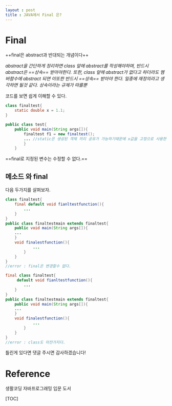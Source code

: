 ```yaml
---
layout : post
title : JAVA에서 Final 은?
---
```


# Final
++final은 abstract과 반대되는 개념이다++

*abstract을 간단하게 정리하면 class 앞에 abstract를 작성해야하며, 반드시 abstract은 ==상속== 받아야한다. 또한, class 앞에 abstract가 없다고 하더라도 멤버함수에 abstract 되면 이또한 반드시 ==상속== 받아야 한다. 일종에 재정의라고 생각하면 될것 같다. 상속이라는 규제가 따를뿐*

코드를 보면 쉽게 이해할 수 있다.
```java
class finaltest{
	static double x = 1.1;
}

public class test{
	public void main(String args[]){
    	finaltest f1 = new finaltest();
        ... //static은 생성된 객체 끼리 공유가 가능하기때문에 x값을 고정으로 사용한다면 좋지 않다. 따라서 final을 붙여쓴다. 변경을 막기 위함
    	}
	}
```
==final로 지정된 변수는 수정할 수 없다.==

## 메소드 와 final
다음 두가지를 살펴보자.
```java
class finaltest{
	final default void fianltestfunction(){
    	...
    }
}
public class finaltestmain extends finaltest{
	public void main(String args[]){
    ...
    }
    void finalestfunction(){
        	...
        }
    }
}
//error : final은 변경할수 없다.
```
```java
final class finaltest{
	 default void fianltestfunction(){
    	...
    }
}
public class finaltestmain extends finaltest{
	public void main(String args[]){
    ...
    }
    void finalestfunction(){
        	...
        }
    }
}
//error : class도 마찬가지다.
```

틀린게 있다면 댓글 주시면 감사하겠습니다!
# Reference 
생활코딩 자바프로그래밍 입문 도서

[TOC]

